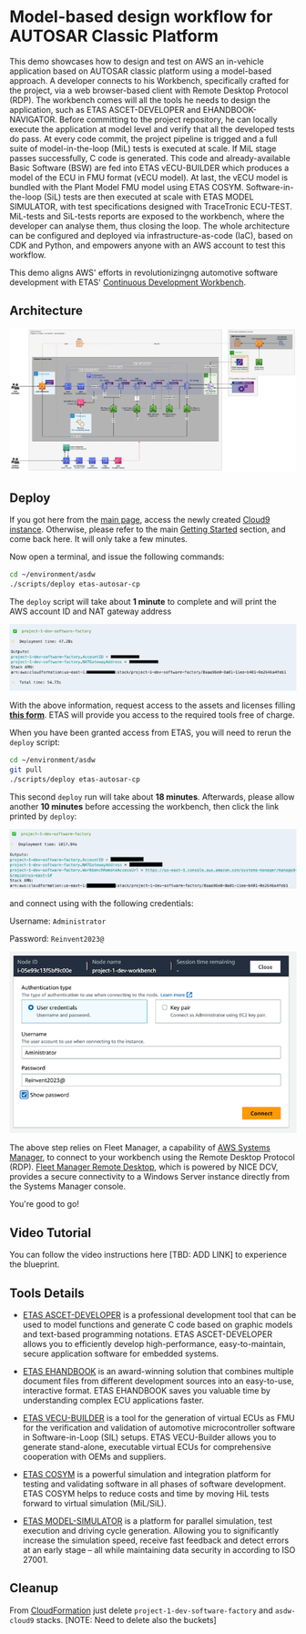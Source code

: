# Model-based design workflow for AUTOSAR Classic Platform

This demo showcases how to design and test on AWS an in-vehicle application based on AUTOSAR classic platform using a model-based approach. A developer connects to his Workbench, specifically crafted for the project, via a web browser-based client with Remote Desktop Protocol (RDP). The workbench comes will all the tools he needs to design the application, such as ETAS ASCET-DEVELOPER and EHANDBOOK-NAVIGATOR. Before committing to the project repository, he can locally execute the application at model level and verify that all the developed tests do pass. At every code commit, the project pipeline is trigged and a full suite of model-in-the-loop (MiL) tests is executed at scale. If MiL stage passes successfully, C code is generated. This code and already-available Basic Software (BSW) are fed into ETAS vECU-BUILDER which produces a model of the ECU in FMU format (vECU model). At last, the vECU model is bundled with the Plant Model FMU model using ETAS COSYM. Software-in-the-loop (SiL) tests are then executed at scale with ETAS MODEL SIMULATOR, with test specifications designed with TraceTronic ECU-TEST. MiL-tests and SiL-tests reports are exposed to the workbench, where the developer can analyse them, thus closing the loop. The whole architecture can be configured and deployed via infrastructure-as-code (IaC), based on CDK and Python, and empowers anyone with an AWS account to test this workflow.

This demo aligns AWS' efforts in revolutionizingng automotive software development with ETAS' [Continuous Development Workbench](https://www.etas.com/en/products/continuous-development-workbench.php).

## Architecture

![Architecture](docs/architecture.png)

## Deploy

If you got here from the [main page](../../README.md), access the newly created [Cloud9 instance](https://console.aws.amazon.com/cloud9/home#). Otherwise, please refer to the main [Getting Started](../../README.md#getting-started) section, and come back here. It will only take a few minutes.

Now open a terminal, and issue the following commands:

```sh
cd ~/environment/asdw
./scripts/deploy etas-autosar-cp
```

The `deploy` script will take about **1 minute** to complete and will print the AWS account ID and NAT gateway address

![First deploy](./docs/output1.png)

With the above information, request access to the assets and licenses filling [**this form**](https://www.etas.com/en/portfolio/registration-continuous-development-workbench.php). ETAS will provide you access to the required tools free of charge.

When you have been granted access from ETAS, you will need to rerun the `deploy` script:

```sh
cd ~/environment/asdw
git pull
./scripts/deploy etas-autosar-cp
```

This second `deploy` run will take about **18 minutes**. Afterwards, please allow another **10 minutes** before accessing the workbench, then click the link printed by `deploy`:

![Second deploy](./docs/output2.png)

and connect using with the following credentials:

Username: `Administrator`

Password: `Reinvent2023@`

![Access workbench](./docs/credentials.png)

The above step relies on Fleet Manager, a capability of [AWS Systems Manager](https://docs.aws.amazon.com/systems-manager/latest/userguide/what-is-systems-manager.html), to connect to your workbench using the Remote Desktop Protocol (RDP). [Fleet Manager Remote Desktop](https://docs.aws.amazon.com/systems-manager/latest/userguide/fleet-rdp.html), which is powered by NICE DCV, provides a secure connectivity to a Windows Server instance directly from the Systems Manager console.

You're good to go!

## Video Tutorial

You can follow the video instructions here [TBD: ADD LINK] to experience the blueprint.

## Tools Details

- [ETAS ASCET-DEVELOPER](https://www.etas.com/en/products/ascet-developer.php) is a professional development tool that can be used to model functions and generate C code based on graphic models and text-based programming notations. ETAS ASCET-DEVELOPER allows you to efficiently develop high-performance, easy-to-maintain, secure application software for embedded systems.

- [ETAS EHANDBOOK](https://www.etas.com/en/products/ehandbook.php) is an award-winning solution that combines multiple document files from different development sources into an easy-to-use, interactive format. ETAS EHANDBOOK saves you valuable time by understanding complex ECU applications faster.

- [ETAS VECU-BUILDER](https://www.etas.com/en/products/vecu-builder.php) is a tool for the generation of virtual ECUs as FMU for the verification and validation of automotive microcontroller software in Software-in-Loop (SIL) setups. ETAS VECU-Builder allows you to generate stand-alone, executable virtual ECUs for comprehensive cooperation with OEMs and suppliers.

- [ETAS COSYM](https://www.etas.com/en/products/cosym-co-simulation-platform.php) is a powerful simulation and integration platform for testing and validating software in all phases of software development. ETAS COSYM helps to reduce costs and time by moving HiL tests forward to virtual simulation (MiL/SiL).

- [ETAS MODEL-SIMULATOR](https://www.etas.com/en/applications/software-in-the-loop-testing-in-the-cloud.php) is a platform for parallel simulation, test execution and driving cycle generation. Allowing you to significantly increase the simulation speed, receive fast feedback and detect errors at an early stage – all while maintaining data security in according to ISO 27001.

## Cleanup

From [CloudFormation](https://console.aws.amazon.com/cloudformation/home) just delete `project-1-dev-software-factory` and `asdw-cloud9` stacks.
[NOTE: Need to delete also the buckets]
